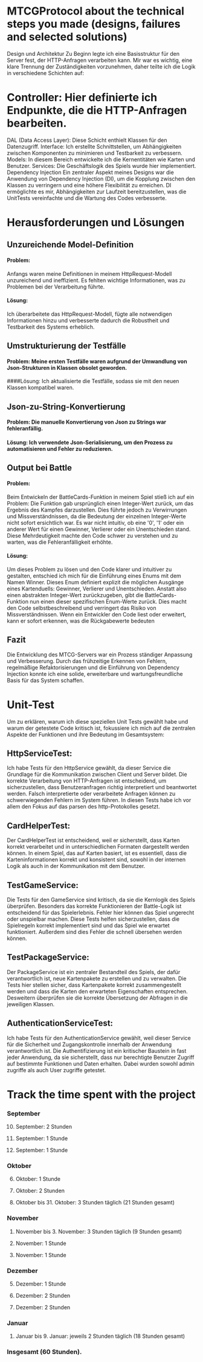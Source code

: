 ﻿# MTCGProtocol about the technical steps you made (designs, failures and selected solutions) 
Design und Architektur
Zu Beginn legte ich eine Basisstruktur für den Server fest, der HTTP-Anfragen verarbeiten kann. Mir war es wichtig, eine klare Trennung der Zuständigkeiten vorzunehmen, daher teilte ich die Logik in verschiedene Schichten auf:

# Controller: Hier definierte ich Endpunkte, die die HTTP-Anfragen bearbeiten.
DAL (Data Access Layer): Diese Schicht enthielt Klassen für den Datenzugriff.
Interface: Ich erstellte Schnittstellen, um Abhängigkeiten zwischen Komponenten zu minimieren und Testbarkeit zu verbessern.
Models: In diesem Bereich entwickelte ich die Kernentitäten wie Karten und Benutzer.
Services: Die Geschäftslogik des Spiels wurde hier implementiert.
Dependency Injection
Ein zentraler Aspekt meines Designs war die Anwendung von Dependency Injection (DI), um die Kopplung zwischen den Klassen zu verringern und eine höhere Flexibilität zu erreichen. DI ermöglichte es mir, Abhängigkeiten zur Laufzeit bereitzustellen, was die UnitTests vereinfachte und die Wartung des Codes verbesserte.


# Herausforderungen und Lösungen


## Unzureichende Model-Definition
#### Problem:
Anfangs waren meine Definitionen in meinem HttpRequest-Modell unzureichend und ineffizient. Es fehlten wichtige Informationen, was zu Problemen bei der Verarbeitung führte.
#### Lösung:
Ich überarbeitete das HttpRequest-Modell, fügte alle notwendigen Informationen hinzu und verbesserte dadurch die Robustheit und Testbarkeit des Systems erheblich.


## Umstrukturierung der Testfälle
#### Problem: Meine ersten Testfälle waren aufgrund der Umwandlung von Json-Strukturen in Klassen obsolet geworden.
####Lösung: Ich aktualisierte die Testfälle, sodass sie mit den neuen Klassen kompatibel waren.

## Json-zu-String-Konvertierung

#### Problem: Die manuelle Konvertierung von Json zu Strings war fehleranfällig.
#### Lösung: Ich verwendete Json-Serialisierung, um den Prozess zu automatisieren und Fehler zu reduzieren.

## Output bei Battle

#### Problem:
Beim Entwickeln der BattleCards-Funktion in meinem Spiel stieß ich auf ein Problem: Die Funktion gab ursprünglich einen Integer-Wert zurück, um das Ergebnis des Kampfes darzustellen. Dies führte jedoch zu Verwirrungen und Missverständnissen, da die Bedeutung der einzelnen Integer-Werte nicht sofort ersichtlich war. Es war nicht intuitiv, ob eine '0', '1' oder ein anderer Wert für einen Gewinner, Verlierer oder ein Unentschieden stand. Diese Mehrdeutigkeit machte den Code schwer zu verstehen und zu warten, was die Fehleranfälligkeit erhöhte.

#### Lösung:
Um dieses Problem zu lösen und den Code klarer und intuitiver zu gestalten, entschied ich mich für die Einführung eines Enums mit dem Namen Winner. Dieses Enum definiert explizit die möglichen Ausgänge eines Kartenduells: Gewinner, Verlierer und Unentschieden. Anstatt also einen abstrakten Integer-Wert zurückzugeben, gibt die BattleCards-Funktion nun einen dieser spezifischen Enum-Werte zurück. Dies macht den Code selbstbeschreibend und verringert das Risiko von Missverständnissen. Wenn ein Entwickler den Code liest oder erweitert, kann er sofort erkennen, was die Rückgabewerte bedeuten

## Fazit
Die Entwicklung des MTCG-Servers war ein Prozess ständiger Anpassung und Verbesserung. Durch das frühzeitige Erkennen von Fehlern, regelmäßige Refaktorisierungen und die Einführung von Dependency Injection konnte ich eine solide, erweiterbare und wartungsfreundliche Basis für das System schaffen.


# Unit-Test

Um zu erklären, warum ich diese speziellen Unit Tests gewählt habe und warum der getestete Code kritisch ist, fokussiere ich mich auf die zentralen Aspekte der Funktionen und ihre Bedeutung im Gesamtsystem:
## HttpServiceTest:
Ich habe Tests für den HttpService gewählt, da dieser Service die Grundlage für die Kommunikation zwischen Client und Server bildet. Die korrekte Verarbeitung von HTTP-Anfragen ist entscheidend, um sicherzustellen, dass Benutzeranfragen richtig interpretiert und beantwortet werden. Falsch interpretierte oder verarbeitete Anfragen können zu schwerwiegenden Fehlern im System führen. In diesen Tests habe ich vor allem den Fokus auf das parsen des http-Protokolles gesetzt. 
## CardHelperTest:
Der CardHelperTest ist entscheidend, weil er sicherstellt, dass Karten korrekt verarbeitet und in unterschiedlichen Formaten dargestellt werden können. In einem Spiel, das auf Karten basiert, ist es essentiell, dass die Karteninformationen korrekt und konsistent sind, sowohl in der internen Logik als auch in der Kommunikation mit dem Benutzer.
## TestGameService:
Die Tests für den GameService sind kritisch, da sie die Kernlogik des Spiels überprüfen. Besonders das korrekte Funktionieren der Battle-Logik ist entscheidend für das Spielerlebnis. Fehler hier können das Spiel ungerecht oder unspielbar machen. Diese Tests helfen sicherzustellen, dass die Spielregeln korrekt implementiert sind und das Spiel wie erwartet funktioniert. Außerdem sind dies Fehler die schnell übersehen werden können.
## TestPackageService:
Der PackageService ist ein zentraler Bestandteil des Spiels, der dafür verantwortlich ist, neue Kartenpakete zu erstellen und zu verwalten. Die Tests hier stellen sicher, dass Kartenpakete korrekt zusammengestellt werden und dass die Karten den erwarteten Eigenschaften entsprechen. Desweitern überprüfen sie die korrekte Übersetzung der Abfragen in die jeweiligen Klassen. 
## AuthenticationServiceTest:
Ich habe Tests für den AuthenticationService gewählt, weil dieser Service für die Sicherheit und Zugangskontrolle innerhalb der Anwendung verantwortlich ist. Die Authentifizierung ist ein kritischer Baustein in fast jeder Anwendung, da sie sicherstellt, dass nur berechtigte Benutzer Zugriff auf bestimmte Funktionen und Daten erhalten. Dabei wurden sowohl admin zugriffe als auch User zugriffe getestet. 


# Track the time spent with the project

### September
10. September: 2 Stunden

15. September: 1 Stunde
    
26. September: 1 Stunde
    

### Oktober
6. Oktober: 1 Stunde

17. Oktober: 2 Stunden
    
24. Oktober bis 31. Oktober: 3 Stunden täglich (21 Stunden gesamt)

### November
1. November bis 3. November: 3 Stunden täglich (9 Stunden gesamt)
   
14. November: 1 Stunde
    
25. November: 1 Stunde
    
### Dezember
5. Dezember: 1 Stunde

16. Dezember: 2 Stunden
    
27. Dezember: 2 Stunden
    
### Januar
1. Januar bis 9. Januar: jeweils 2 Stunden täglich (18 Stunden gesamt)
### Insgesamt (60 Stunden).




